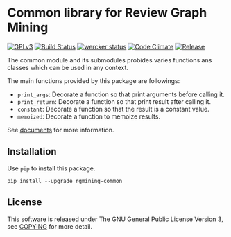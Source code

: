 # Common library for Review Graph Mining
[![GPLv3](https://img.shields.io/badge/license-GPLv3-blue.svg)](https://www.gnu.org/copyleft/gpl.html)
[![Build Status](https://travis-ci.org/rgmining/common.svg?branch=master)](https://travis-ci.org/rgmining/common)
[![wercker status](https://app.wercker.com/status/00645c6dedb906005bbc6c080290f5f6/s/master "wercker status")](https://app.wercker.com/project/byKey/00645c6dedb906005bbc6c080290f5f6)
[![Code Climate](https://codeclimate.com/github/rgmining/common/badges/gpa.svg)](https://codeclimate.com/github/rgmining/common)
[![Release](https://img.shields.io/badge/release-0.9.1-brightgreen.svg)](https://github.com/rgmining/common/releases/tag/v0.9.1)

The common module and its submodules probides varies functions ans classes
which can be used in any context.

The main functions provided by this package are followings:

* `print_args`: Decorate a function so that print arguments before calling it.
* `print_return`: Decorate a function so that print result after calling it.
* `constant`: Decorate a function so that the result is a constant value.
* `memoized`: Decorate a function to memoize results.

See [documents](https://rgmining.github.io/common/) for more information.

## Installation
Use `pip` to install this package.

```shell
pip install --upgrade rgmining-common
```


## License
This software is released under The GNU General Public License Version 3,
see [COPYING](COPYING) for more detail.
